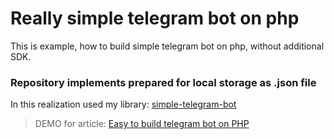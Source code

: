 # Really simple telegram bot on php
This is example, how to build simple telegram bot on php, without additional SDK. 

### Repository implements prepared for local storage as .json file

In this realization used my library: [simple-telegram-bot](https://github.com/Tahrz/simple-telegram-bot/tree/master)

> DEMO for article: [Easy to build telegram bot on PHP](https://medium.com/@taras.ziabukhin/really-simple-telegram-bot-php-c23097315912)
